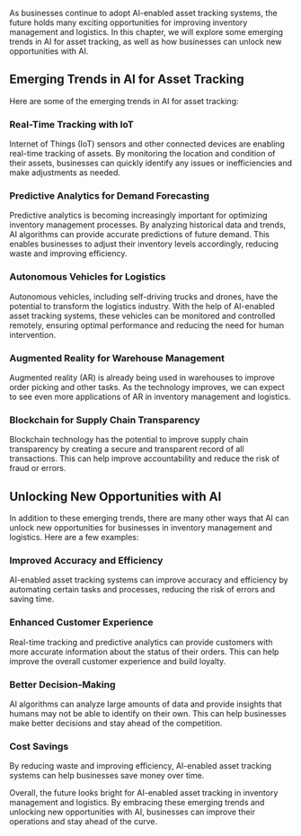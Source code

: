 
As businesses continue to adopt AI-enabled asset tracking systems, the future holds many exciting opportunities for improving inventory management and logistics. In this chapter, we will explore some emerging trends in AI for asset tracking, as well as how businesses can unlock new opportunities with AI.

Emerging Trends in AI for Asset Tracking
----------------------------------------

Here are some of the emerging trends in AI for asset tracking:

### Real-Time Tracking with IoT

Internet of Things (IoT) sensors and other connected devices are enabling real-time tracking of assets. By monitoring the location and condition of their assets, businesses can quickly identify any issues or inefficiencies and make adjustments as needed.

### Predictive Analytics for Demand Forecasting

Predictive analytics is becoming increasingly important for optimizing inventory management processes. By analyzing historical data and trends, AI algorithms can provide accurate predictions of future demand. This enables businesses to adjust their inventory levels accordingly, reducing waste and improving efficiency.

### Autonomous Vehicles for Logistics

Autonomous vehicles, including self-driving trucks and drones, have the potential to transform the logistics industry. With the help of AI-enabled asset tracking systems, these vehicles can be monitored and controlled remotely, ensuring optimal performance and reducing the need for human intervention.

### Augmented Reality for Warehouse Management

Augmented reality (AR) is already being used in warehouses to improve order picking and other tasks. As the technology improves, we can expect to see even more applications of AR in inventory management and logistics.

### Blockchain for Supply Chain Transparency

Blockchain technology has the potential to improve supply chain transparency by creating a secure and transparent record of all transactions. This can help improve accountability and reduce the risk of fraud or errors.

Unlocking New Opportunities with AI
-----------------------------------

In addition to these emerging trends, there are many other ways that AI can unlock new opportunities for businesses in inventory management and logistics. Here are a few examples:

### Improved Accuracy and Efficiency

AI-enabled asset tracking systems can improve accuracy and efficiency by automating certain tasks and processes, reducing the risk of errors and saving time.

### Enhanced Customer Experience

Real-time tracking and predictive analytics can provide customers with more accurate information about the status of their orders. This can help improve the overall customer experience and build loyalty.

### Better Decision-Making

AI algorithms can analyze large amounts of data and provide insights that humans may not be able to identify on their own. This can help businesses make better decisions and stay ahead of the competition.

### Cost Savings

By reducing waste and improving efficiency, AI-enabled asset tracking systems can help businesses save money over time.

Overall, the future looks bright for AI-enabled asset tracking in inventory management and logistics. By embracing these emerging trends and unlocking new opportunities with AI, businesses can improve their operations and stay ahead of the curve.
